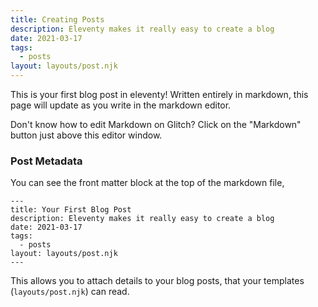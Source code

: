 ```yaml
---
title: Creating Posts
description: Eleventy makes it really easy to create a blog
date: 2021-03-17
tags:
  - posts
layout: layouts/post.njk
---
```


This is your first blog post in eleventy! Written entirely in markdown, this page will update as you write in the markdown editor. 

Don't know how to edit Markdown on Glitch? Click on the "Markdown" button just above this editor window.

### Post Metadata

You can see the front matter block at the top of the markdown file, 

```
---
title: Your First Blog Post
description: Eleventy makes it really easy to create a blog
date: 2021-03-17
tags:
  - posts
layout: layouts/post.njk
---
```

This allows you to attach details to your blog posts, that your templates (`layouts/post.njk`) can read.
